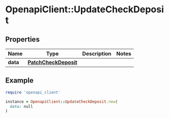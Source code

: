 # OpenapiClient::UpdateCheckDeposit

## Properties

| Name | Type | Description | Notes |
| ---- | ---- | ----------- | ----- |
| **data** | [**PatchCheckDeposit**](PatchCheckDeposit.md) |  |  |

## Example

```ruby
require 'openapi_client'

instance = OpenapiClient::UpdateCheckDeposit.new(
  data: null
)
```

